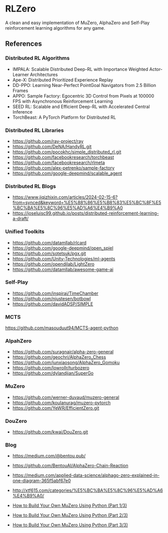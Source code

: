 # RLZero

A clean and easy implementation of MuZero, AlphaZero and Self-Play reinforcement learning algorithms for any game.

## References

### Distributed RL Algorithms

- IMPALA: Scalable Distributed Deep-RL with Importance Weighted Actor-Learner Architectures
- Ape-X: Distributed Prioritized Experience Replay
- DD-PPO: Learning Near-Perfect PointGoal Navigators from 2.5 Billion Frames
- APPO: Sample Factory: Egocentric 3D Control from Pixels at 100000 FPS with Asynchronous Reinforcement Learning
- SEED RL: Scalable and Efficient Deep-RL with Accelerated Central Inference
- TorchBeast: A PyTorch Platform for Distributed RL

### Distributed RL Libraries

- https://github.com/ray-project/ray
- https://github.com/DeNA/HandyRL.git
- https://github.com/pocokhc/simple_distributed_rl.git
- https://github.com/facebookresearch/torchbeast
- https://github.com/facebookresearch/rlmeta
- https://github.com/alex-petrenko/sample-factory
- https://github.com/google-deepmind/scalable_agent

### Distributed RL Blogs

- https://www.jiqizhixin.com/articles/2024-02-15-6?from=synced&keyword=%E5%88%86%E5%B8%83%E5%BC%8F%E5%BC%BA%E5%8C%96%E5%AD%A6%E4%B9%A0
- https://joseluisc99.github.io/posts/distributed-reinforcement-learning-a-draft/

### Unified Toolkits

- https://github.com/datamllab/rlcard
- https://github.com/google-deepmind/open_spiel
- https://github.com/sotetsuk/pgx.git
- https://github.com/Unity-Technologies/ml-agents
- https://github.com/opendilab/LightZero
- https://github.com/datamllab/awesome-game-ai

### Self-Play

- https://github.com/inspirai/TimeChamber
- https://github.com/njustesen/botbowl
- https://github.com/davidADSP/SIMPLE

### MCTS

https://github.com/masouduut94/MCTS-agent-python

### AlpahZero

- https://github.com/suragnair/alpha-zero-general
- https://github.com/geochri/AlphaZero_Chess
- https://github.com/junxiaosong/AlphaZero_Gomoku
- https://github.com/lowrollr/turbozero
- https://github.com/dylandjian/SuperGo

### MuZero

- https://github.com/werner-duvaud/muzero-general
- https://github.com/koulanurag/muzero-pytorch
- https://github.com/YeWR/EfficientZero.git

### DouZero

- https://github.com/kwai/DouZero.git

### Blog

- https://medium.com/@bentou.pub/

- https://github.com/BentouAI/AlphaZero-Chain-Reaction

- https://medium.com/applied-data-science/alphago-zero-explained-in-one-diagram-365f5abf67e0

- http://xtf615.com/categories/%E5%BC%BA%E5%8C%96%E5%AD%A6%E4%B9%A0/

- [How to Build Your Own MuZero Using Python (Part 1/3)](https://medium.com/applied-data-science/how-to-build-your-own-muzero-in-python-f77d5718061a)

- [How to Build Your Own MuZero Using Python (Part 2/3)](https://medium.com/applied-data-science/how-to-build-your-own-deepmind-muzero-in-python-part-2-3-f99dad7a7ad)

- [How to Build Your Own MuZero Using Python (Part 3/3)](https://medium.com/applied-data-science/how-to-build-your-own-deepmind-muzero-in-python-part-3-3-ccea6b03538b)

